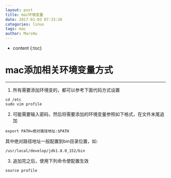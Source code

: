 ```yaml
---
layout: post
title: mac环境变量
date: 2017-01-03 07:33:26
categories: linux
tags: mac
author: MarsHu
---
```


* content
{:toc}

# mac添加相关环境变量方式 #
----------
1. 所有需要添加环境变的，都可以参考下面代码方式设置
```
cd /etc
sudo vim profile
```




2. 可能需要输入密码，然后将需要添加的环境变量参照如下格式，在文件末尾追加
```
export PATH=绝对路径地址:$PATH
```
其中绝对路径地址一般配置到bin目录位置，如:
```
/usr/local/develop/jdk1.8.0_152/bin
```
3. 追加完之后，使用下列命令使配置生效
```
source profile
```

